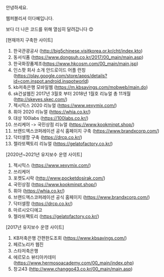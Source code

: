 안녕하세요.

웹퍼블리셔 이다혜입니다.

보다 더 나은 코드를 위해 열심히 달려갑니다 😊




[현재까지 구축한 사이트]
1. 한국관광공사 (http://big5chinese.visitkorea.or.kr/cht/index.kto)
2. 동서식품 (https://www.dongsuh.co.kr/2017/00_main/main.asp)
3. 한국화장품제조(https://www.hkcosm.com/00_main/main.jsp)
4. 인스팟 회사 소개 안드로이드 어플 런칭(https://play.google.com/store/apps/details?id=com.inspot.android.inspotworld)
5. kb저축은행 모바일웹 (https://m.kbsavings.com/mobweb/main.do)
6. sk건설웹진 2017년 3월호 부터 2018년 1월호 리뉴얼 총 11개월 (http://skeyes.skec.com/)
7. 젝시믹스 2020 리뉴얼 (https://www.xexymix.com/)
8. 휘아 2020 리뉴얼 (https://whia.co.kr/)
9. 대상 100labs (https://100labs.co.kr/)
10. 쓰리케어 -> 국민상점 리뉴얼 (https://www.kookminpt.shop/)
11. 브랜드엑스코퍼레이션 공식 홈페이지 구축 (https://www.brandxcorp.com/)
12. 닥터셀팜 구축 (https://drcp.co.kr/)
13. 젤라또팩토리 리뉴얼 (https://gelatofactory.co.kr/)




[2020년~2021년 유지보수 운영 사이트]
1. 젝시믹스 (https://www.xexymix.com/)
2. 쓰리케어
3. 포켓도시락 (http://www.pocketdosirak.com/)
4. 국민상점 (https://www.kookminpt.shop/)
5. 휘아 (https://whia.co.kr/)
6. 브랜드엑스코퍼레이션 공식 홈페이지 (https://www.brandxcorp.com/)
7. 닥터셀팜 (https://drcp.co.kr/)
8. 마르시오디에고
9. 젤라또팩토리 (https://gelatofactory.co.kr/)



[2017년 유지보수 운영 사이트]
1. KB저축은행 간편한도조회 (https://www.kbsavings.com/)
2. 페르노리카 웹진
3. 스타저축은행
4. 에르모소 뷰티아카데미 (https://www.hermosoacademy.com/00_main/index.php)
5. 창고43 (http://www.changgo43.co.kr/00_main/main.asp)
